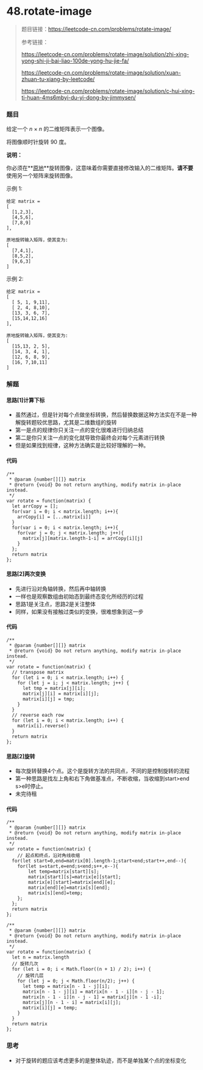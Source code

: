 # 48.rotate-image

> 题目链接：https://leetcode-cn.com/problems/rotate-image/
>
> 参考链接：
>
> https://leetcode-cn.com/problems/rotate-image/solution/zhi-xing-yong-shi-ji-bai-liao-100de-yong-hu-jie-fa/
>
> https://leetcode-cn.com/problems/rotate-image/solution/xuan-zhuan-tu-xiang-by-leetcode/
>
> https://leetcode-cn.com/problems/rotate-image/solution/c-hui-xing-ti-huan-4ms6mbyi-du-yi-dong-by-jimmysen/



### 题目

给定一个 *n* × *n* 的二维矩阵表示一个图像。

将图像顺时针旋转 90 度。

**说明：**

你必须在**[原地](https://baike.baidu.com/item/原地算法)**旋转图像，这意味着你需要直接修改输入的二维矩阵。**请不要**使用另一个矩阵来旋转图像。

示例 1:

```
给定 matrix = 
[
  [1,2,3],
  [4,5,6],
  [7,8,9]
],

原地旋转输入矩阵，使其变为:
[
  [7,4,1],
  [8,5,2],
  [9,6,3]
]
```

示例 2:

```
给定 matrix =
[
  [ 5, 1, 9,11],
  [ 2, 4, 8,10],
  [13, 3, 6, 7],
  [15,14,12,16]
], 

原地旋转输入矩阵，使其变为:
[
  [15,13, 2, 5],
  [14, 3, 4, 1],
  [12, 6, 8, 9],
  [16, 7,10,11]
]
```



### 解题

#### 思路[1]计算下标

* 虽然通过，但是针对每个点做坐标转换，然后替换数据这种方法实在不是一种解旋转题较优思路，尤其是二维数组的旋转
* 第一是点的规律你只关注一点的变化很难进行归纳总结
* 第二是你只关注一点的变化就导致你最终会对每个元素进行转换
* 但是如果找到规律，这种方法确实是比较好理解的一种。

#### 代码

```
/**
 * @param {number[][]} matrix
 * @return {void} Do not return anything, modify matrix in-place instead.
 */
var rotate = function(matrix) {
  let arrCopy = [];
  for(var i = 0; i < matrix.length; i++){
    arrCopy[i] = [...matrix[i]]
  }
  for(var i = 0; i < matrix.length; i++){
    for(var j = 0; j < matrix.length; j++){
      matrix[j][matrix.length-1-i] = arrCopy[i][j]
    }
  };
  return matrix
};
```

#### 思路[2]两次变换

* 先进行沿对角轴转换，然后再中轴转换
* 一样也是观察数组由初始态到最终态变化所经历的过程
* 思路1是关注点，思路2是关注整体
* 同样，如果没有接触过类似的变换，很难想象到这一步

#### 代码

```
/**
 * @param {number[][]} matrix
 * @return {void} Do not return anything, modify matrix in-place instead.
 */
var rotate = function(matrix) {
  // transpose matrix
  for (let i = 0; i < matrix.length; i++) {
    for (let j = i; j < matrix.length; j++) {
      let tmp = matrix[j][i];
      matrix[j][i] = matrix[i][j];
      matrix[i][j] = tmp;
    }
  }
  // reverse each row
  for (let i = 0; i < matrix.length; i++) {
    matrix[i].reverse()
  }
  return matrix
};
```

#### 思路[2]旋转

* 每次旋转替换4个点。这个是旋转方法的共同点，不同的是控制旋转的流程
* 第一种思路是找左上角和右下角做基准点，不断收缩，当收缩到start>end s>e时停止。
* 未完待租

#### 代码

```
/**
 * @param {number[][]} matrix
 * @return {void} Do not return anything, modify matrix in-place instead.
 */
var rotate = function(matrix) {
	// 起点和终点，沿对角线收缩
  for(let start=0,end=matrix[0].length-1;start<end;start++,end--){
    for(let s=start,e=end;s<end;s++,e--){
        let temp=matrix[start][s];
        matrix[start][s]=matrix[e][start];
        matrix[e][start]=matrix[end][e];
        matrix[end][e]=matrix[s][end];
        matrix[s][end]=temp;
    };
  };
  return matrix
};

/**
 * @param {number[][]} matrix
 * @return {void} Do not return anything, modify matrix in-place instead.
 */
var rotate = function(matrix) {
  let n = matrix.length
  // 旋转几次
  for (let i = 0; i < Math.floor((n + 1) / 2); i++) { 
    // 旋转几层
    for (let j = 0; j < Math.floor(n/2); j++) { 
      let temp = matrix[n - 1 - j][i];
      matrix[n - 1 - j][i] = matrix[n - 1 - i][n - j - 1];
      matrix[n - 1 - i][n - j - 1] = matrix[j][n - 1 -i];
      matrix[j][n - 1 - i] = matrix[i][j];
      matrix[i][j] = temp;
    }
  }
  return matrix
};
```



### 思考

* 对于旋转的题应该考虑更多的是整体轨迹，而不是单独某个点的坐标变化